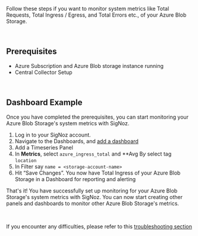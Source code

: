 Follow these steps if you want to monitor system metrics like Total Requests, Total Ingress / Egress, and Total Errors etc., of your Azure Blob Storage.

&nbsp;

## Prerequisites

- Azure Subscription and Azure Blob storage instance running
- Central Collector Setup

&nbsp;

## Dashboard Example

Once you have completed the prerequisites, you can start monitoring your Azure Blob Storage's system metrics with SigNoz.

1. Log in to your SigNoz account.
2. Navigate to the Dashboards, and [add a dashboard](https://signoz.io/docs/userguide/manage-dashboards/)
3. Add a Timeseries Panel
4. In **Metrics**, select `azure_ingress_total`  and **Avg B*y* select tag `location`
5. In Filter say `name = <storage-account-name>`
6. Hit “Save Changes”. You now have Total Ingress of your Azure Blob Storage in a Dashboard for reporting and alerting


That's it! You have successfully set up monitoring for your Azure Blob Storage's system metrics with SigNoz. You can now start creating other panels and dashboards to monitor other Azure Blob Storage's metrics.

&nbsp;

If you encounter any difficulties, please refer to this [troubleshooting section](https://signoz.io/docs/azure-monitoring/az-blob-storage/metrics/#troubleshooting) 